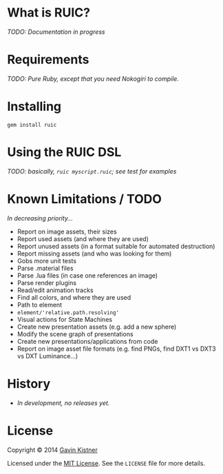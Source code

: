 # What is RUIC?
_TODO: Documentation in progress_

# Requirements
_TODO: Pure Ruby, except that you need Nokogiri to compile._

# Installing

    gem install ruic

# Using the RUIC DSL

_TODO: basically, `ruic myscript.ruic`; see test for examples_

# Known Limitations / TODO
_In decreasing priority…_

- Report on image assets, their sizes
- Report used assets (and where they are used)
- Report unused assets (in a format suitable for automated destruction)
- Report missing assets (and who was looking for them)
- Gobs more unit tests
- Parse .material files
- Parse .lua files (in case one references an image)
- Parse render plugins
- Read/edit animation tracks
- Find all colors, and where they are used
- Path to element
- `element/'relative.path.resolving'`
- Visual actions for State Machines
- Create new presentation assets (e.g. add a new sphere)
- Modify the scene graph of presentations
- Create new presentations/applications from code
- Report on image asset file formats (e.g. find PNGs, find DXT1 vs DXT3 vs DXT Luminance…)

# History
* _In development, no releases yet._

# License
Copyright © 2014 [Gavin Kistner](mailto:!@phrogz.net)

Licensed under the [MIT License](http://opensource.org/licenses/MIT). See the `LICENSE` file for more details.
